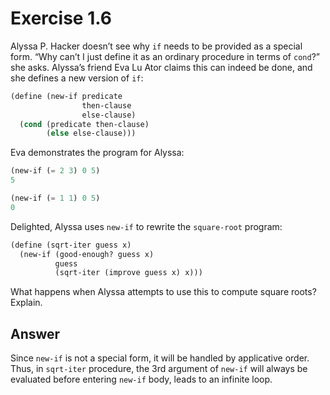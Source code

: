 # Exercise 1.6

Alyssa P. Hacker doesn’t see why `if` needs to be provided as a special form.
“Why can’t I just define it as an ordinary procedure in terms of `cond`?” she
asks. Alyssa’s friend Eva Lu Ator claims this can indeed be done, and she
defines a new version of `if`:

```scheme
(define (new-if predicate
                then-clause
                else-clause)
  (cond (predicate then-clause)
        (else else-clause)))
```

Eva demonstrates the program for Alyssa:

```scheme
(new-if (= 2 3) 0 5)
5

(new-if (= 1 1) 0 5)
0
```

Delighted, Alyssa uses `new-if` to rewrite the `square-root` program:

```scheme
(define (sqrt-iter guess x)
  (new-if (good-enough? guess x)
          guess
          (sqrt-iter (improve guess x) x)))
```

What happens when Alyssa attempts to use this to compute square roots? Explain.

## Answer

Since `new-if` is not a special form, it will be handled by applicative order.
Thus, in `sqrt-iter` procedure, the 3rd argument of `new-if` will always be
evaluated before entering `new-if` body, leads to an infinite loop.
